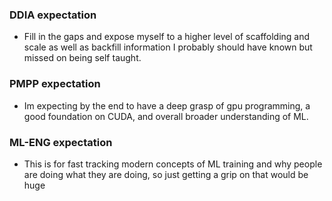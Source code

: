 ### DDIA expectation
* Fill in the gaps and expose myself to a higher level of scaffolding and scale as well as backfill information I probably should have known but missed on being self taught.

### PMPP expectation
* Im expecting by the end to have a deep grasp of gpu programming, a good foundation on CUDA, and overall broader understanding of ML.

### ML-ENG expectation
* This is for fast tracking modern concepts of ML training and why people are doing what they are doing, so just getting a grip on that would be huge
